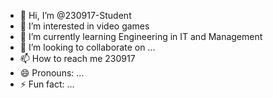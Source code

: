 - 👋 Hi, I’m @230917-Student
- 👀 I’m interested in video games
- 🌱 I’m currently learning Engineering in IT and Management
- 💞️ I’m looking to collaborate on ...
- 📫 How to reach me 230917
- 😄 Pronouns: ...
- ⚡ Fun fact: ...

<!---
230917-Student/230917-Student is a ✨ special ✨ repository because its `README.md` (this file) appears on your GitHub profile.
You can click the Preview link to take a look at your changes.
--->
